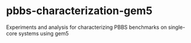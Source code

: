 # pbbs-characterization-gem5
Experiments and analysis for characterizing PBBS benchmarks on single-core systems using gem5

